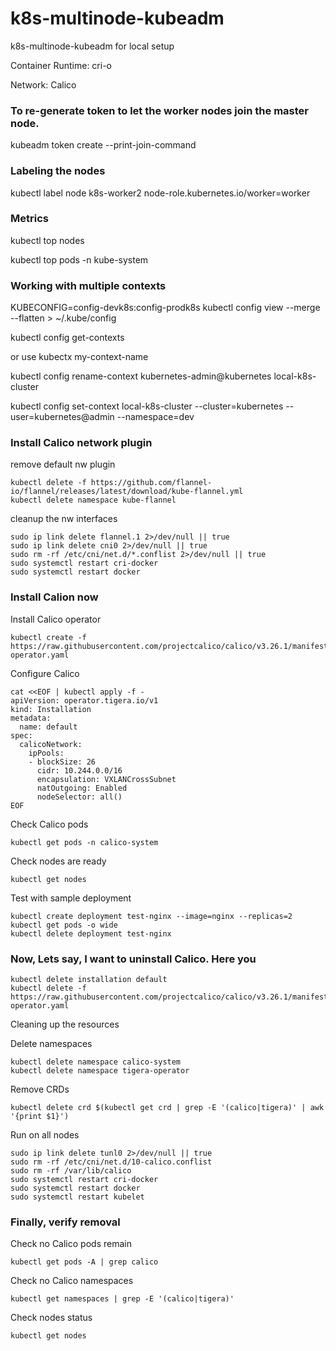 # k8s-multinode-kubeadm
k8s-multinode-kubeadm for local setup

Container Runtime:
cri-o

Network: 
Calico

### To re-generate token to let the worker nodes join the master node.
kubeadm token create --print-join-command

### Labeling the nodes
kubectl label node k8s-worker2 node-role.kubernetes.io/worker=worker

### Metrics 
kubectl top nodes

kubectl top pods -n kube-system

### Working with multiple contexts

KUBECONFIG=config-devk8s:config-prodk8s kubectl config view --merge --flatten > ~/.kube/config

kubectl config get-contexts

or use kubectx my-context-name

kubectl config rename-context kubernetes-admin@kubernetes local-k8s-cluster

kubectl config set-context local-k8s-cluster --cluster=kubernetes --user=kubernetes@admin --namespace=dev


### Install Calico network plugin

remove default nw plugin 

```
kubectl delete -f https://github.com/flannel-io/flannel/releases/latest/download/kube-flannel.yml
kubectl delete namespace kube-flannel
```

cleanup the nw interfaces

```
sudo ip link delete flannel.1 2>/dev/null || true
sudo ip link delete cni0 2>/dev/null || true
sudo rm -rf /etc/cni/net.d/*.conflist 2>/dev/null || true
sudo systemctl restart cri-docker
sudo systemctl restart docker
```
### Install Calion now

Install Calico operator
```
kubectl create -f https://raw.githubusercontent.com/projectcalico/calico/v3.26.1/manifests/tigera-operator.yaml
```
Configure Calico
```
cat <<EOF | kubectl apply -f -
apiVersion: operator.tigera.io/v1
kind: Installation
metadata:
  name: default
spec:
  calicoNetwork:
    ipPools:
    - blockSize: 26
      cidr: 10.244.0.0/16
      encapsulation: VXLANCrossSubnet
      natOutgoing: Enabled
      nodeSelector: all()
EOF
```
Check Calico pods
```
kubectl get pods -n calico-system
```
Check nodes are ready
```
kubectl get nodes
```
Test with sample deployment
```
kubectl create deployment test-nginx --image=nginx --replicas=2
kubectl get pods -o wide
kubectl delete deployment test-nginx
```
### Now, Lets say, I want to uninstall Calico. Here you

```
kubectl delete installation default
kubectl delete -f https://raw.githubusercontent.com/projectcalico/calico/v3.26.1/manifests/tigera-operator.yaml
```
Cleaning up the resources

Delete namespaces
```
kubectl delete namespace calico-system
kubectl delete namespace tigera-operator
```
Remove CRDs
```
kubectl delete crd $(kubectl get crd | grep -E '(calico|tigera)' | awk '{print $1}')
```

Run on all nodes

```
sudo ip link delete tunl0 2>/dev/null || true
sudo rm -rf /etc/cni/net.d/10-calico.conflist
sudo rm -rf /var/lib/calico
sudo systemctl restart cri-docker
sudo systemctl restart docker
sudo systemctl restart kubelet
```

### Finally, verify removal

Check no Calico pods remain
```
kubectl get pods -A | grep calico
```
Check no Calico namespaces
```
kubectl get namespaces | grep -E '(calico|tigera)'
```
Check nodes status
```
kubectl get nodes
```




